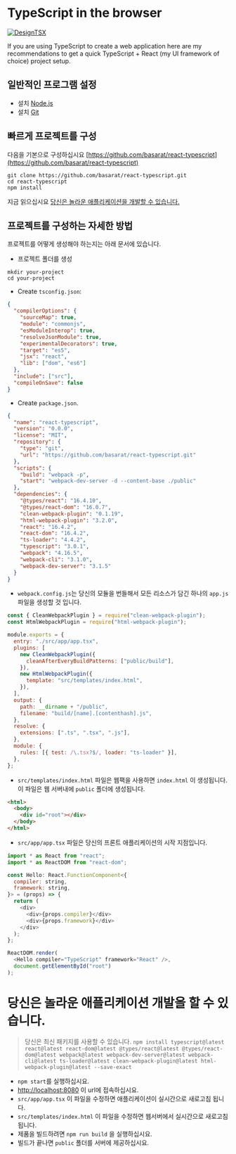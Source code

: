 # TypeScript in the browser

[![DesignTSX](https://raw.githubusercontent.com/basarat/typescript-book/master/images/designtsx-banner.png)](https://designtsx.com)

If you are using TypeScript to create a web application here are my recommendations to get a quick TypeScript + React (my UI framework of choice) project setup.

## 일반적인 프로그램 설정

- 설치 [Node.js](https://nodejs.org/en/download/)
- 설치 [Git](https://git-scm.com/downloads)

## 빠르게 프로젝트를 구성

다음을 기본으로 구성하십시요 [https://github.com/basarat/react-typescript](https://github.com/basarat/react-typescript)

```
git clone https://github.com/basarat/react-typescript.git
cd react-typescript
npm install
```

지금 읽으십시요 [당신은 놀라운 애플리케이션을 개발할 수 있습니다.](#develop-your-amazing-application)

## 프로젝트를 구성하는 자세한 방법

프로젝트를 어떻게 생성해야 하는지는 아래 문서에 있습니다.

- 프로젝트 폴더를 생성

```
mkdir your-project
cd your-project
```

- Create `tsconfig.json`:

```json
{
  "compilerOptions": {
    "sourceMap": true,
    "module": "commonjs",
    "esModuleInterop": true,
    "resolveJsonModule": true,
    "experimentalDecorators": true,
    "target": "es5",
    "jsx": "react",
    "lib": ["dom", "es6"]
  },
  "include": ["src"],
  "compileOnSave": false
}
```

- Create `package.json`.

```json
{
  "name": "react-typescript",
  "version": "0.0.0",
  "license": "MIT",
  "repository": {
    "type": "git",
    "url": "https://github.com/basarat/react-typescript.git"
  },
  "scripts": {
    "build": "webpack -p",
    "start": "webpack-dev-server -d --content-base ./public"
  },
  "dependencies": {
    "@types/react": "16.4.10",
    "@types/react-dom": "16.0.7",
    "clean-webpack-plugin": "0.1.19",
    "html-webpack-plugin": "3.2.0",
    "react": "16.4.2",
    "react-dom": "16.4.2",
    "ts-loader": "4.4.2",
    "typescript": "3.0.1",
    "webpack": "4.16.5",
    "webpack-cli": "3.1.0",
    "webpack-dev-server": "3.1.5"
  }
}
```

- `webpack.config.js`는 당신의 모듈을 번들해서 모든 리소스가 담긴 하나의 `app.js` 파일을 생성할 것 입니다.

```js
const { CleanWebpackPlugin } = require("clean-webpack-plugin");
const HtmlWebpackPlugin = require("html-webpack-plugin");

module.exports = {
  entry: "./src/app/app.tsx",
  plugins: [
    new CleanWebpackPlugin({
      cleanAfterEveryBuildPatterns: ["public/build"],
    }),
    new HtmlWebpackPlugin({
      template: "src/templates/index.html",
    }),
  ],
  output: {
    path: __dirname + "/public",
    filename: "build/[name].[contenthash].js",
  },
  resolve: {
    extensions: [".ts", ".tsx", ".js"],
  },
  module: {
    rules: [{ test: /\.tsx?$/, loader: "ts-loader" }],
  },
};
```

- `src/templates/index.html` 파일은 웹팩을 사용하면 `index.html` 이 생성됩니다. 이 파일은 웹 서버내에 `public` 폴더에 생성됩니다.

```html
<html>
  <body>
    <div id="root"></div>
  </body>
</html>
```

- `src/app/app.tsx` 파일은 당신의 프론트 애플리케이션의 시작 지점입니다.

```js
import * as React from "react";
import * as ReactDOM from "react-dom";

const Hello: React.FunctionComponent<{
  compiler: string,
  framework: string,
}> = (props) => {
  return (
    <div>
      <div>{props.compiler}</div>
      <div>{props.framework}</div>
    </div>
  );
};

ReactDOM.render(
  <Hello compiler="TypeScript" framework="React" />,
  document.getElementById("root")
);
```

# 당신은 놀라운 애플리케이션 개발을 할 수 있습니다.

> 당신은 최신 패키지를 사용할 수 있습니다. `npm install typescript@latest react@latest react-dom@latest @types/react@latest @types/react-dom@latest webpack@latest webpack-dev-server@latest webpack-cli@latest ts-loader@latest clean-webpack-plugin@latest html-webpack-plugin@latest --save-exact`

- `npm start`를 실행하십시요.
- [http://localhost:8080](http://localhost:8080) 이 url에 접속하십시요.
- `src/app/app.tsx` 이 파일을 수정하면 애플리케이션이 실시간으로 새로고침 됩니다.
- `src/templates/index.html` 이 파일을 수정하면 웹서버에서 실시간으로 새로고침 됩니다.
- 제품을 빌드하려면 `npm run build` 을 실행하십시요.
- 빌드가 끝나면 `public` 폴더를 서버에 제공하십시요.
